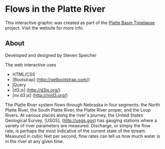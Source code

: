 Flows in the Platte River
=====
This interactive graphic was created as part of the [Platte Basin Timelapse](http://www.plattebasintimelapse.com) project. Visit the website for more info.

## About

Developed and designed by Steven Speicher

The web interactive uses
* HTML/CSS
* [Bootstrap] (http://getbootstrap.com/)
* jQuery
* [d3.js] (http://d3js.org/)
* [nv.d3.js] (http://nvd3.org/)

The Platte River system flows through Nebraska in four segments: the North Platte River, the South Platte River, the Platte River proper, and the Loup Rivers. At various places along the river's journey, the United States Geological Survey, [USGS], (http://usgs.gov) has gauging stations where a variety of river parameters are measured. Discharge, or simply the flow rate, is perhaps the most indicative of the current state of the stream. Measured in cubic feet per second, flow rates can tell us how much water is in the river at any given time.